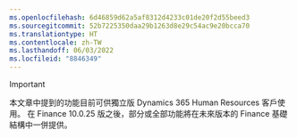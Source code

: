 ```yaml
---
ms.openlocfilehash: 6d46859d62a5af8312d4233c01de20f2d55beed3
ms.sourcegitcommit: 52b7225350daa29b1263d8e29c54ac9e20bcca70
ms.translationtype: HT
ms.contentlocale: zh-TW
ms.lasthandoff: 06/03/2022
ms.locfileid: "8846349"
---
```

> [!IMPORTANT]
> 本文章中提到的功能目前可供獨立版 Dynamics 365 Human Resources 客戶使用。 在 Finance 10.0.25 版之後，部分或全部功能將在未來版本的 Finance 基礎結構中一併提供。
